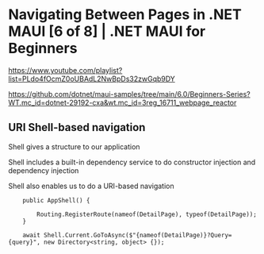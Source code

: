 

# Navigating Between Pages in .NET MAUI [6 of 8] | .NET MAUI for Beginners

https://www.youtube.com/playlist?list=PLdo4fOcmZ0oUBAdL2NwBpDs32zwGqb9DY

https://github.com/dotnet/maui-samples/tree/main/6.0/Beginners-Series?WT.mc_id=dotnet-29192-cxa&wt.mc_id=3reg_16711_webpage_reactor

## URI Shell-based navigation

Shell gives a structure to our application

Shell includes a built-in dependency service to do constructor injection and dependency injection

Shell also enables us to do a URI-based navigation

```
    public AppShell() {

        Routing.RegisterRoute(nameof(DetailPage), typeof(DetailPage));
    }
```


```
    await Shell.Current.GoToAsync($"{nameof(DetailPage)}?Query={query}", new Directory<string, object> {});
```
